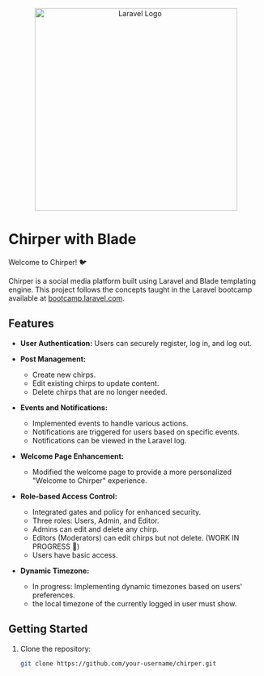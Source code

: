<p align="center">
  <a href="https://laravel.com" target="_blank">
    <img src="https://raw.githubusercontent.com/laravel/art/master/logo-lockup/5%20SVG/2%20CMYK/1%20Full%20Color/laravel-logolockup-cmyk-red.svg" width="400" alt="Laravel Logo">
  </a>
</p>

</p>

# Chirper with Blade

Welcome to Chirper! 🐦

Chirper is a social media platform built using Laravel and Blade templating engine. This project follows the concepts taught in the Laravel bootcamp available at [bootcamp.laravel.com](https://bootcamp.laravel.com).

## Features

- **User Authentication:** Users can securely register, log in, and log out.

- **Post Management:**
  - Create new chirps.
  - Edit existing chirps to update content.
  - Delete chirps that are no longer needed.

- **Events and Notifications:**
  - Implemented events to handle various actions.
  - Notifications are triggered for users based on specific events.
  - Notifications can be viewed in the Laravel log.

- **Welcome Page Enhancement:**
  - Modified the welcome page to provide a more personalized "Welcome to Chirper" experience.

- **Role-based Access Control:**
  - Integrated gates and policy for enhanced security.
  - Three roles: Users, Admin, and Editor.
  - Admins can edit and delete any chirp.
  - Editors (Moderators) can edit chirps but not delete. (WORK IN PROGRESS 🚧)
  - Users have basic access.

- **Dynamic Timezone:**
  - In progress: Implementing dynamic timezones based on users' preferences.
  - the local timezone of the currently logged in user must show.

## Getting Started

1. Clone the repository:

   ```bash
   git clone https://github.com/your-username/chirper.git
